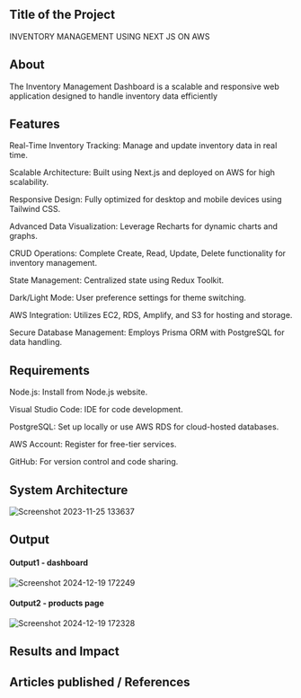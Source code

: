 ## Title of the Project
INVENTORY MANAGEMENT USING NEXT JS ON AWS

## About
The Inventory Management Dashboard is a scalable and responsive web application designed to handle inventory data efficiently

## Features
Real-Time Inventory Tracking: Manage and update inventory data in real time.

Scalable Architecture: Built using Next.js and deployed on AWS for high scalability.

Responsive Design: Fully optimized for desktop and mobile devices using Tailwind CSS.

Advanced Data Visualization: Leverage Recharts for dynamic charts and graphs.

CRUD Operations: Complete Create, Read, Update, Delete functionality for inventory management.

State Management: Centralized state using Redux Toolkit.

Dark/Light Mode: User preference settings for theme switching.

AWS Integration: Utilizes EC2, RDS, Amplify, and S3 for hosting and storage.

Secure Database Management: Employs Prisma ORM with PostgreSQL for data handling.



## Requirements
Node.js: Install from Node.js website.

Visual Studio Code: IDE for code development.

PostgreSQL: Set up locally or use AWS RDS for cloud-hosted databases.

AWS Account: Register for free-tier services.

GitHub: For version control and code sharing.

## System Architecture
<!--Embed the system architecture diagram as shown below-->

![Screenshot 2023-11-25 133637](https://github.com/<<yourusername>>/Hand-Gesture-Recognition-System/assets/75235455/a60c11f3-0a11-47fb-ac89-755d5f45c995)


## Output

<!--Embed the Output picture at respective places as shown below as shown below-->
#### Output1 - dashboard
![Screenshot 2024-12-19 172249](https://github.com/user-attachments/assets/bf21a14b-6c12-4ddc-a612-fb27823f6014)



#### Output2 - products page

![Screenshot 2024-12-19 172328](https://github.com/user-attachments/assets/831f2d29-19d6-4eb0-8eee-c5aebb803a50)



## Results and Impact


## Articles published / References





